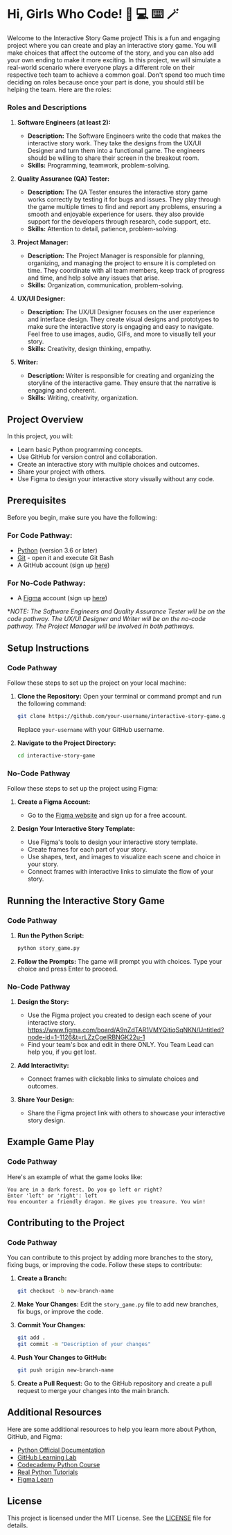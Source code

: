# Hi, Girls Who Code! :crown: :computer: :keyboard: :magic_wand: 

Welcome to the Interactive Story Game project! This is a fun and engaging project where you can create and play an interactive story game. You will make choices that affect the outcome of the story, and you can also add your own ending to make it more exciting. In this project, we will simulate a real-world scenario where everyone plays a different role on their respective tech team to achieve a common goal. Don't spend too much time deciding on roles because once your part is done, you should still be helping the team. Here are the roles:

### Roles and Descriptions

1. **Software Engineers (at least 2):**
   - **Description:** The Software Engineers write the code that makes the interactive story work. They take the designs from the UX/UI Designer and turn them into a functional game. The engineers should be willing to share their screen in the breakout room.
    - **Skills:** Programming, teamwork, problem-solving.

2. **Quality Assurance (QA) Tester:**
   - **Description:** The QA Tester ensures the interactive story game works correctly by testing it for bugs and issues. They play through the game multiple times to find and report any problems, ensuring a smooth and enjoyable experience for users. they also provide support for the developers through research, code support, etc.
   - **Skills:** Attention to detail, patience, problem-solving.

3. **Project Manager:**
   - **Description:** The Project Manager is responsible for planning, organizing, and managing the project to ensure it is completed on time. They coordinate with all team members, keep track of progress and time, and help solve any issues that arise.
   - **Skills:** Organization, communication, problem-solving.

4. **UX/UI Designer:**
   - **Description:** The UX/UI Designer focuses on the user experience and interface design. They create visual designs and prototypes to make sure the interactive story is engaging and easy to navigate. Feel free to use images, audio, GIFs, and more to visually tell your story.
   - **Skills:** Creativity, design thinking, empathy.

5. **Writer:**
   - **Description:** Writer is responsible for creating and organizing the storyline of the interactive game. They ensure that the narrative is engaging and coherent.
    - **Skills:** Writing, creativity, organization.

## Project Overview

In this project, you will:
- Learn basic Python programming concepts.
- Use GitHub for version control and collaboration.
- Create an interactive story with multiple choices and outcomes.
- Share your project with others.
- Use Figma to design your interactive story visually without any code.

## Prerequisites

Before you begin, make sure you have the following:
### For Code Pathway:
- [Python](https://www.python.org/downloads/) (version 3.6 or later)
- [Git](https://git-scm.com/downloads) - open it and execute Git Bash 
- A GitHub account (sign up [here](https://github.com/))

### For No-Code Pathway:
- A [Figma](https://www.figma.com/) account (sign up [here](https://www.figma.com/signup/))

**NOTE: The Software Engineers and Quality Assurance Tester will be on the code pathway. The UX/UI Designer and Writer will be on the no-code pathway. The Project Manager will be involved in both pathways.*

## Setup Instructions

### Code Pathway

Follow these steps to set up the project on your local machine:

1. **Clone the Repository:**
   Open your terminal or command prompt and run the following command:
   ```sh
   git clone https://github.com/your-username/interactive-story-game.git
   ```
   Replace `your-username` with your GitHub username.

2. **Navigate to the Project Directory:**
   ```sh
   cd interactive-story-game
   ```

### No-Code Pathway

Follow these steps to set up the project using Figma:

1. **Create a Figma Account:**
   - Go to the [Figma website](https://www.figma.com/) and sign up for a free account.

2. **Design Your Interactive Story Template:**
   - Use Figma's tools to design your interactive story template.
   - Create frames for each part of your story.
   - Use shapes, text, and images to visualize each scene and choice in your story.
   - Connect frames with interactive links to simulate the flow of your story.

## Running the Interactive Story Game

### Code Pathway

1. **Run the Python Script:**
   ```sh
   python story_game.py
   ```

2. **Follow the Prompts:**
   The game will prompt you with choices. Type your choice and press Enter to proceed.

### No-Code Pathway

1. **Design the Story:**
   - Use the Figma project you created to design each scene of your interactive story. https://www.figma.com/board/A9nZdTAR1VMYQitiqSqNKN/Untitled?node-id=1-1126&t=rLZzCgelRBNGK22u-1 
   - Find your team's box and edit in there ONLY. You Team Lead can help you, if you get lost.

2. **Add Interactivity:**
   - Connect frames with clickable links to simulate choices and outcomes.

3. **Share Your Design:**
   - Share the Figma project link with others to showcase your interactive story design.

## Example Game Play

### Code Pathway

Here's an example of what the game looks like:

```
You are in a dark forest. Do you go left or right?
Enter 'left' or 'right': left
You encounter a friendly dragon. He gives you treasure. You win!
```

## Contributing to the Project

### Code Pathway

You can contribute to this project by adding more branches to the story, fixing bugs, or improving the code. Follow these steps to contribute:

1. **Create a Branch:**
   ```sh
   git checkout -b new-branch-name
   ```

2. **Make Your Changes:**
   Edit the `story_game.py` file to add new branches, fix bugs, or improve the code.

3. **Commit Your Changes:**
   ```sh
   git add .
   git commit -m "Description of your changes"
   ```

4. **Push Your Changes to GitHub:**
   ```sh
   git push origin new-branch-name
   ```

5. **Create a Pull Request:**
   Go to the GitHub repository and create a pull request to merge your changes into the main branch.


## Additional Resources

Here are some additional resources to help you learn more about Python, GitHub, and Figma:
- [Python Official Documentation](https://docs.python.org/3/)
- [GitHub Learning Lab](https://lab.github.com/)
- [Codecademy Python Course](https://www.codecademy.com/learn/learn-python-3)
- [Real Python Tutorials](https://realpython.com/)
- [Figma Learn](https://www.figma.com/learn/)

## License

This project is licensed under the MIT License. See the [LICENSE](LICENSE) file for details.
